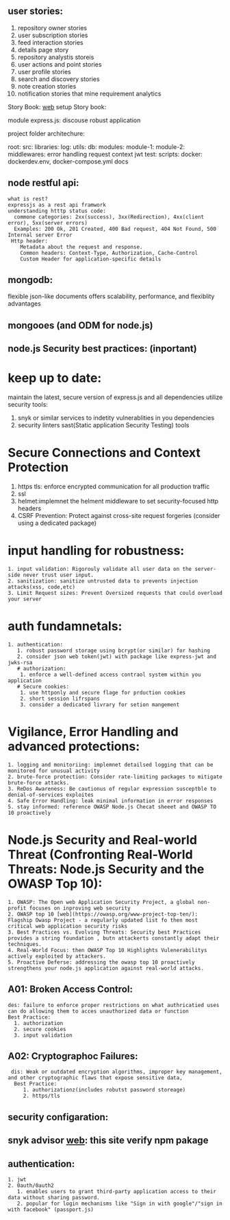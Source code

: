 ## user stories:
1. repository owner stories
2. user subscription stories
3. feed interaction stories
4. details page story
5. repository analystis storeis
6. user actions and point stories
7. user profile stories
8. search and discovery stories
9. note creation stories
10. notification stories
that mine requirement analytics

Story Book: [web](https://storybook.js.org/)
setup Story book: 

module express.js:
discouse robust application

  project folder architechure:

  root: 
    src:
      libraries:
        log:
        utils:
        db:
      modules: 
        module-1:
        module-2:
      middlewares:
        error handling
        request context
        jwt
    test:
    scripts:
    docker:
      dockerdev.env,
      docker-compose.yml
    docs

## node restful api:
    what is rest?
    expressjs as a rest api framwork
    understanding htttp status code:
      commone categories: 2xx(success), 3xx(Redirection), 4xx(client error), 5xx(server errors)
      Examples: 200 Ok, 201 Created, 400 Bad request, 404 Not Found, 500 Internal server Error
     Http header:
        Metadata about the request and response.
        Common headers: Context-Type, Authorization, Cache-Control
        Custom Header for application-specific details
## mongodb: 
  flexible
  json-like documents
  offers scalability, performance, and flexiblity advantages
## mongooes (and ODM for node.js)
  

## node.js Security best practices: (inportant)
 # keep up to date: 
  maintain the latest, secure version of express.js and all dependencies
 utilize security tools:
  1. snyk or similar services to indetity vulnerablities in you dependencies
  2. security linters sast(Static application Security Testing) tools
 # Secure Connections and Context Protection
   1. https tls: enforce encrypted communication for all production traffic
   2. ssl
   3. helmet:implemnet the helment middleware to set security-focused http headers
   4. CSRF Prevention: Protect against cross-site request forgeries (consider using a dedicated package)
   # input handling for robustness:
    1. input validation: Rigorouly validate all user data on the server-side never trust user input.
    2. sanitization: sanitize untrusted data to prevents injection attacks(xss, code,etc)
    3. Limit Request sizes: Prevent Oversized requests that could overload your server
   # auth fundamnetals:
    1. authentication:
       1. robust password storage using bcrypt(or similar) for hashing
       2. consider json web token(jwt) with package like express-jwt and jwks-rsa
       # authorization: 
        1. enforce a well-defined access contraol system within you application
       # Secure cookies:
        1. use httponly and secure flage for prduction cookies
        2. short session lifrspans
        3. consider a dedicated livrary for setion mangement
  # Vigilance, Error Handling and advanced protections:
    1. logging and monitoriing: implemnet detailsed logging that can be monitored for unusual activity
    2. brute-force protection: Consider rate-limiting packages to mitigate brute-force attacks.
    3. ReDos Awareness: Be cautionus of regular expression susceptble to denial-of-services exploites
    4. Safe Error Handling: leak minimal information in error responses
    5. stay informed: reference OWASP Node.js Checat sheeet and OWASP TO 10 proactively
   
  # Node.js Security and Real-world Threat (Confronting Real-World Threats: Node.js Security and the OWASP Top 10):
    1. OWASP: The Open web Application Security Project, a global non-profit focuses on inproving web security
    2. OWASP top 10 [web](https://owasp.org/www-project-top-ten/): Flagship Owasp Project - a regularly updated list fo then most critical web application security risks
    3. Best Practices vs. Evolving Threats: Security best Practices provides a string foundation , butn attackerts constantly adapt their techniques.
    4. Real-World Focus: then OWASP Top 10 Highlights Vulenerabilitys actively exploited by attackers.
    5. Proactive Deferse: addressing the owasp top 10 proactively strengthens your node.js application against real-world attacks.
   ## A01: Broken Access Control:
    des: failure to enforce proper restrictions on what authricatied uses can do allowing them to acces unauthorized data or function
    Best Practice:
      1. authorization
      2. secure cookies
      3. input validation
  ## A02: Cryptographoc Failures:
     dis: Weak or outdated encryption algorithms, improper key management, and other cryptographic flaws that expose sensitive data,
      Best Practice:
         1. authorizationz(includes robutst password storeage)
         2. https/tls
  ## security configaration:
  ## snyk advisor [web](https://snyk.io/advisor/): this site verify npm pakage
  ## authentication:
    1. jwt
    2. 0auth/0auth2
       1. enables users to grant third-party application access to their data without sharing password.
       2. popular for login mechanisms like "Sign in with google"/"sign in with facebook" (passport.js)
      
     